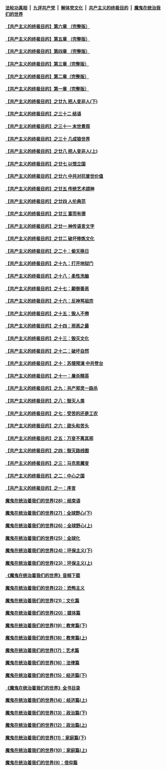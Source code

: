####  [法轮功真相](../../../../basic/blob/master/README.md?t=02281952) &nbsp;|&nbsp; [九评共产党](../../../../9ping.md/blob/master/README.md?t=02281952) &nbsp;|&nbsp; [解体党文化](../../../../jtdwh.md/blob/master/README.md?t=02281952)  &nbsp;|&nbsp; [共产主义的终极目的](../../../../gczydzjmd.md/blob/master/README.md?t=02281952) &nbsp;|&nbsp; [魔鬼在统治我们的世界](../../../../mgztzwmdsj.md/blob/master/README.md?t=02281952) 

#### [【共产主义的终极目的】第六章 （完整版）](../pages/nsc422/n11428913.md?t=02281952) 

#### [【共产主义的终极目的】第五章 （完整版）](../pages/nsc422/n11428912.md?t=02281952) 

#### [【共产主义的终极目的】第四章 （完整版）](../pages/nsc422/n11428907.md?t=02281952) 

#### [【共产主义的终极目的】第三章（完整版）](../pages/nsc422/n11428848.md?t=02281952) 

#### [【共产主义的终极目的】第二章（完整版）](../pages/nsc422/n11428831.md?t=02281952) 

#### [【共产主义的终极目的】第一章（完整版）](../pages/nsc422/n11417651.md?t=02281952) 

#### [【共产主义的终极目的】之廿九 把人变非人(下)](../pages/nsc422/n11344140.md?t=02281952) 

#### [【共产主义的终极目的】之三十二 结语](../pages/nsc422/n11360535.md?t=02281952) 

#### [【共产主义的终极目的】之三十一 末世景观](../pages/nsc422/n11351129.md?t=02281952) 

#### [【共产主义的终极目的】之三十 几成狼世界](../pages/nsc422/n11348280.md?t=02281952) 

#### [【共产主义的终极目的】之廿八 把人变非人(上)](../pages/nsc422/n11340492.md?t=02281952) 

#### [【共产主义的终极目的】之廿七 以恨立国](../pages/nsc422/n11336944.md?t=02281952) 

#### [【共产主义的终极目的】之廿六 中共对抗普世价值](../pages/nsc422/n11324785.md?t=02281952) 

#### [【共产主义的终极目的】之廿五 传统艺术颂神](../pages/nsc422/n11296396.md?t=02281952) 

#### [【共产主义的终极目的】之廿四 人伦典范](../pages/nsc422/n11296397.md?t=02281952) 

#### [【共产主义的终极目的】之廿三 富而有德](../pages/nsc422/n11283598.md?t=02281952) 

#### [【共产主义的终极目的】之廿一 神传语言文字](../pages/nsc422/n11263265.md?t=02281952) 

#### [【共产主义的终极目的】之廿二 破坏修炼文化](../pages/nsc422/n11245728.md?t=02281952) 

#### [【共产主义的终极目的】之二十：偷天换日](../pages/nsc422/n11238846.md?t=02281952) 

#### [【共产主义的终极目的】之十九：打开地狱门](../pages/nsc422/n11206376.md?t=02281952) 

#### [【共产主义的终极目的】之十八：柔性洗脑](../pages/nsc422/n11199994.md?t=02281952) 

#### [【共产主义的终极目的】之十七：颠倒善恶](../pages/nsc422/n11179782.md?t=02281952) 

#### [【共产主义的终极目的】之十六：反神骂祖宗](../pages/nsc422/n11166798.md?t=02281952) 

#### [【共产主义的终极目的】之十五：毁人不倦](../pages/nsc422/n11166792.md?t=02281952) 

#### [【共产主义的终极目的】之十四：邪恶之最](../pages/nsc422/n11150249.md?t=02281952) 

#### [【共产主义的终极目的】之十三：毁灭文化](../pages/nsc422/n11135227.md?t=02281952) 

#### [【共产主义的终极目的】之十二：破坏自然](../pages/nsc422/n11135214.md?t=02281952) 

#### [【共产主义的终极目的】之十：苏俄预演 中共登台](../pages/nsc422/n11118424.md?t=02281952) 

#### [【共产主义的终极目的】之十一：屠杀精英](../pages/nsc422/n11118442.md?t=02281952) 

#### [【共产主义的终极目的】之九：共产邪灵一路杀](../pages/nsc422/n11114139.md?t=02281952) 

#### [【共产主义的终极目的】之八：毁灭人类](../pages/nsc422/n11108503.md?t=02281952) 

#### [【共产主义的终极目的】之七：受苦的还是工农](../pages/nsc422/n11101809.md?t=02281952) 

#### [【共产主义的终极目的】之六：甜头和苦头](../pages/nsc422/n11096971.md?t=02281952) 

#### [【共产主义的终极目的】之五：万变不离其邪](../pages/nsc422/n11091285.md?t=02281952) 

#### [【共产主义的终极目的】之四：毁灭路线图](../pages/nsc422/n11086284.md?t=02281952) 

#### [【共产主义的终极目的】之三：马克思魔变](../pages/nsc422/n11061941.md?t=02281952) 

#### [【共产主义的终极目的】之二：中心之国](../pages/nsc422/n11047728.md?t=02281952) 

#### [【共产主义的终极目的】之一：序言](../pages/nsc422/n11086077.md?t=02281952) 

#### [魔鬼在统治着我们的世界(28)：结束语](../pages/nsc422/n10936246.md?t=02281952) 

#### [魔鬼在统治着我们的世界(27)：全球野心(下)](../pages/nsc422/n10928319.md?t=02281952) 

#### [魔鬼在统治着我们的世界(26)：全球野心(上)](../pages/nsc422/n10900318.md?t=02281952) 

#### [魔鬼在统治着我们的世界(25)：全球化](../pages/nsc422/n10788205.md?t=02281952) 

#### [魔鬼在统治着我们的世界(24)：环保主义(下)](../pages/nsc422/n10695307.md?t=02281952) 

#### [魔鬼在统治着我们的世界(23)：环保主义(上)](../pages/nsc422/n10688613.md?t=02281952) 

#### [《魔鬼在统治着我们的世界》音频下载](../pages/nsc422/n10635553.md?t=02281952) 

#### [魔鬼在统治着我们的世界(22)：恐怖主义](../pages/nsc422/n10614727.md?t=02281952) 

#### [魔鬼在统治着我们的世界(21)：文化篇](../pages/nsc422/n10597706.md?t=02281952) 

#### [魔鬼在统治着我们的世界(20)：媒体篇](../pages/nsc422/n10586579.md?t=02281952) 

#### [魔鬼在统治着我们的世界(19)：教育篇(下)](../pages/nsc422/n10564808.md?t=02281952) 

#### [魔鬼在统治着我们的世界(18)：教育篇(上)](../pages/nsc422/n10526970.md?t=02281952) 

#### [魔鬼在统治着我们的世界(17)：艺术篇](../pages/nsc422/n10499093.md?t=02281952) 

#### [魔鬼在统治着我们的世界(16)：法律篇](../pages/nsc422/n10485969.md?t=02281952) 

#### [魔鬼在统治着我们的世界(15)：经济篇(下)](../pages/nsc422/n10469975.md?t=02281952) 

#### [《魔鬼在统治着我们的世界》全书目录](../pages/nsc422/n10464261.md?t=02281952) 

#### [魔鬼在统治着我们的世界(14)：经济篇(上)](../pages/nsc422/n10457370.md?t=02281952) 

#### [魔鬼在统治着我们的世界(13)：政治篇(下)](../pages/nsc422/n10448270.md?t=02281952) 

#### [魔鬼在统治着我们的世界(12)：政治篇(上)](../pages/nsc422/n10444576.md?t=02281952) 

#### [魔鬼在统治着我们的世界(11)：家庭篇(下)](../pages/nsc422/n10440961.md?t=02281952) 

#### [魔鬼在统治着我们的世界(10)：家庭篇(上)](../pages/nsc422/n10435448.md?t=02281952) 

#### [魔鬼在统治着我们的世界(9)：信仰篇](../pages/nsc422/n10432159.md?t=02281952) 

